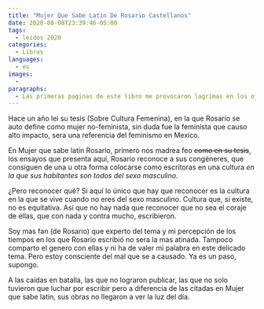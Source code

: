 ```yaml
---
title: "Mujer Que Sabe Latin De Rosario Castellanos"
date: 2020-08-08T23:39:46-05:00
tags:
  - leidos 2020
categories:
  - Libros
languages:
  - es
images:
  -
paragraphs:
  - Las primeras paginas de este libro me provocaron lagrimas en los ojos. Los primeros ensayos del libro son la bofetada mas dolorosa que me han dado, si que dolió, ese dolor que hace nudo en la garganta, que no te deja hablar, y sientes que te asfixia.
---
```


Hace un año lei su tesis (Sobre Cultura Femenina), en la que Rosario se auto define como mujer no-feminista, sin duda fue la feminista que causo alto impacto, sera una referencia del feminismo en Mexico.

En Mujer que sabe latin Rosario, primero nos madrea feo ~~como en su tesis~~, los ensayos que presenta aquí, Rosario reconoce a sus congéneres, que consiguen de una u otra forma colocarse como escritoras en una cultura *en la que sus habitantes son todos del sexo masculino*.

¿Pero reconocer qué? Si aquí lo único que hay que reconocer es la cultura en la que se vive cuando no eres del sexo masculino. Cultura que, si existe, no es equitativa. Así que no hay nada que reconocer que no sea el coraje de ellas, que con nada y contra mucho, escribieron.

Soy mas fan (de Rosario) que experto del tema y mi percepción de los tiempos en los que Rosario escribió no sera la mas atinada. Tampoco comparto el genero con ellas y ni ha de valer mi palabra en este delicado tema. Pero estoy consciente del mal que se a causado. Ya es un paso, supongo.

A las caídas en batalla, las que no lograron publicar, las que no solo tuvieron que luchar por escribir pero a diferencia de las citadas en Mujer que sabe latin, sus obras no llegaron a ver la luz del día.
